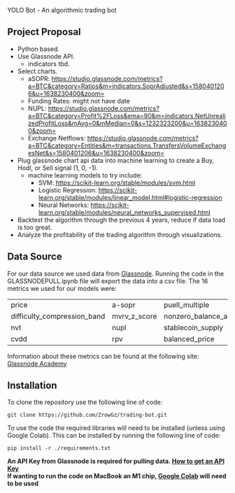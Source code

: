 YOLO Bot - An algorithmic trading bot

## Project Proposal

* Python based.  
* Use Glassnode API.  
  * indicators tbd.  
* Select charts.  
  * aSOPR: https://studio.glassnode.com/metrics?a=BTC&category=Ratios&m=indicators.SoprAdjusted&s=1580401206&u=1638230400&zoom=
  * Funding Rates: might not have date
  * NUPL: https://studio.glassnode.com/metrics?a=BTC&category=Profit%2FLoss&ema=90&m=indicators.NetUnrealizedProfitLoss&mAvg=0&mMedian=0&s=1232323200&u=1638230400&zoom=
  * Exchange Netflows: https://studio.glassnode.com/metrics?a=BTC&category=Entities&m=transactions.TransfersVolumeExchangesNet&s=1580401206&u=1638230400&zoom=
* Plug glassnode chart api data into machine learning to create a Buy, Hodl, or Sell signal (1, 0, -1).  
  * machine learning models to try include: 
    * SVM: https://scikit-learn.org/stable/modules/svm.html
    * Logistic Regression: https://scikit-learn.org/stable/modules/linear_model.html#logistic-regression
    * Neural Networks: https://scikit-learn.org/stable/modules/neural_networks_supervised.html
* Backtest the algorithm through the previous 4 years, reduce if data load is too great.  
* Analyze the profitability of the trading algorithm through visualizations.  

## Data Source
 
 For our data source we used data from [Glassnode](https://studio.glassnode.com/metrics?a=BTC&m=addresses.ActiveCount). Running the code in the GLASSNODEPULL.ipynb file will export the data into a csv file.
 The 16 metrics we used for our models were:
 
|   |  | |  |
| ------------- | ------------- | ------------ | ------------- |
| price  | a-sopr  | puell_multiple  | exchange_netflow  |
| difficulty_compression_band	|mvrv_z_score | nonzero_balance_addresses |	%_utxo_in_profit |
| nvt |	nupl | stablecoin_supply |	rhodl |
|cvdd	| rpv |	balanced_price |	investor_capitalization |

Information about these metrics can be found at the following site: [Glassnode Academy](https://academy.glassnode.com/)

## Installation

To clone the repository use the following line of code:

    git clone https://github.com/ZrowGz/trading-bot.git
To use the code the required libraries will need to be installed (unless using Google Colab). This can be installed by running the following line of code:

    pip install -r ./requirements.txt

**An API Key from Glassnode is required for pulling data. [How to get an API Key](https://docs.glassnode.com/basic-api/api-key)** <br>
**If wanting to run the code on MacBook an M1 chip, [Google Colab](https://research.google.com/colaboratory/) will need to be used**
